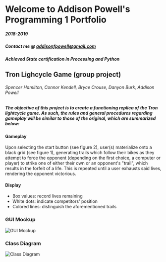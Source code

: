 # Welcome to Addison Powell's Programming 1 Portfolio
##### 2018-2019
##### Contact me @ addisonfpowell@gmail.com
##### Achieved State certification in Processing and Python
## Tron Lighcycle Game (group project)
###### Spencer Hamilton, Connor Kendell, Bryce Crouse, Danyon Burk, Addison Powell
##### The objective of this project is to create a functioning replica of the Tron lightcycle game. As such, the rules and general procedures regarding gameplay will be similar to those of the original, which are summarized below:

#### Gameplay
Upon selecting the start button (see figure 2), user(s) materialize onto a black grid (see figure 1), generating trails which follow their bikes as they attempt to force the opponent (depending on the first choice, a computer or player) to strike one of either their own or an opponent's "trail", which results in the forfeit of a life. This is repeated until a user exhausts said lives, rendering the opponent victorious.

#### Display
 - Box values: record lives remaining
 - White dots: indicate competitors' position
 - Colored lines: distinguish the aforementioned trails
 
### GUI Mockup
 ![GUI Mockup](/Programming-Portfolio/TronGUI.png)

 ### Class Diagram
 ![Class Diagram](/Programming-Portfolio/TronClassDiagram.png)
